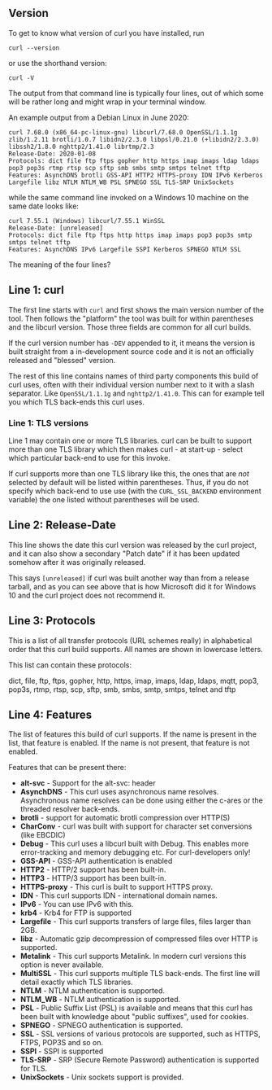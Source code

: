 ## Version

To get to know what version of curl you have installed, run

    curl --version

or use the shorthand version:

    curl -V

The output from that command line is typically four lines, out of which some
will be rather long and might wrap in your terminal window.

An example output from a Debian Linux in June 2020:

    curl 7.68.0 (x86_64-pc-linux-gnu) libcurl/7.68.0 OpenSSL/1.1.1g zlib/1.2.11 brotli/1.0.7 libidn2/2.3.0 libpsl/0.21.0 (+libidn2/2.3.0) libssh2/1.8.0 nghttp2/1.41.0 librtmp/2.3
    Release-Date: 2020-01-08
    Protocols: dict file ftp ftps gopher http https imap imaps ldap ldaps pop3 pop3s rtmp rtsp scp sftp smb smbs smtp smtps telnet tftp 
    Features: AsynchDNS brotli GSS-API HTTP2 HTTPS-proxy IDN IPv6 Kerberos Largefile libz NTLM NTLM_WB PSL SPNEGO SSL TLS-SRP UnixSockets

while the same command line invoked on a Windows 10 machine on the same date looks like:

    curl 7.55.1 (Windows) libcurl/7.55.1 WinSSL
    Release-Date: [unreleased]
    Protocols: dict file ftp ftps http https imap imaps pop3 pop3s smtp smtps telnet tftp
    Features: AsynchDNS IPv6 Largefile SSPI Kerberos SPNEGO NTLM SSL
    
The meaning of the four lines?

## Line 1: curl

The first line starts with `curl` and first shows the main version number of
the tool. Then follows the "platform" the tool was built for within
parentheses and the libcurl version. Those three fields are common for all
curl builds.

If the curl version number has `-DEV` appended to it, it means the version is
built straight from a in-development source code and it is not an officially
released and "blessed" version.

The rest of this line contains names of third party components this build of
curl uses, often with their individual version number next to it with a slash
separator. Like `OpenSSL/1.1.1g` and `nghttp2/1.41.0`. This can for example
tell you which TLS back-ends this curl uses.

### Line 1: TLS versions

Line 1 may contain one or more TLS libraries. curl can be built to support
more than one TLS library which then makes curl - at start-up - select which
particular back-end to use for this invoke.

If curl supports more than one TLS library like this, the ones that are *not*
selected by default will be listed within parentheses. Thus, if you do not
specify which back-end to use use (with the `CURL_SSL_BACKEND` environment
variable) the one listed without parentheses will be used.

## Line 2: Release-Date

This line shows the date this curl version was released by the curl project,
and it can also show a secondary "Patch date" if it has been updated somehow
after it was originally released.

This says `[unreleased]` if curl was built another way than from a release
tarball, and as you can see above that is how Microsoft did it for Windows 10
and the curl project does not recommend it.

## Line 3: Protocols

This is a list of all transfer protocols (URL schemes really) in alphabetical
order that this curl build supports. All names are shown in lowercase letters.

This list can contain these protocols:

dict, file, ftp, ftps, gopher, http, https, imap, imaps, ldap, ldaps, mqtt,
pop3, pop3s, rtmp, rtsp, scp, sftp, smb, smbs, smtp, smtps, telnet and tftp

## Line 4: Features

The list of features this build of curl supports. If the name is present in
the list, that feature is enabled. If the name is not present, that feature is
not enabled.

Features that can be present there:

 - **alt-svc** - Support for the alt-svc: header
 - **AsynchDNS** - This curl uses asynchronous name resolves. Asynchronous
   name resolves can be done using either the c-ares or the threaded resolver
   back-ends.
 - **brotli** - support for automatic brotli compression over HTTP(S)
 - **CharConv** - curl was built with support for character set conversions
   (like EBCDIC)
 - **Debug** - This curl uses a libcurl built with Debug. This enables more
   error-tracking and memory debugging etc. For curl-developers only!
 - **GSS-API** - GSS-API authentication is enabled
 - **HTTP2** - HTTP/2 support has been built-in.
 - **HTTP3** - HTTP/3 support has been built-in.
 - **HTTPS-proxy** - This curl is built to support HTTPS proxy.
 - **IDN** - This curl supports IDN - international domain names.
 - **IPv6** - You can use IPv6 with this.
 - **krb4** - Krb4 for FTP is supported
 - **Largefile** - This curl supports transfers of large files, files larger
   than 2GB.
 - **libz** - Automatic gzip decompression of compressed files over HTTP is
   supported.
 - **Metalink** - This curl supports Metalink. In modern curl versions this
   option is never available.
 - **MultiSSL** - This curl supports multiple TLS back-ends. The first line
   will detail exactly which TLS libraries.
 - **NTLM** - NTLM authentication is supported.
 - **NTLM_WB** - NTLM authentication is supported.
 - **PSL** - Public Suffix List (PSL) is available and means that this curl has
   been built with knowledge about "public suffixes", used for cookies.
 - **SPNEGO** - SPNEGO authentication is supported.
 - **SSL** - SSL versions of various protocols are supported, such as HTTPS,
   FTPS, POP3S and so on.
 - **SSPI** - SSPI is supported
 - **TLS-SRP** - SRP (Secure Remote Password) authentication is supported for
   TLS.
 - **UnixSockets** - Unix sockets support is provided.
